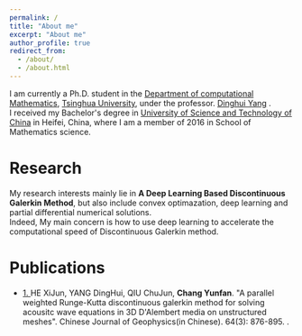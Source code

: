```yaml
---
permalink: /
title: "About me"
excerpt: "About me"
author_profile: true
redirect_from: 
  - /about/
  - /about.html
---
```


I am currently a Ph.D. student in the [Department of computational Mathematics](https://math.tsinghua.cn/), [Tsinghua University](https://www.tsinghua.edu.cn/), under the professor. [Dinghui Yang](https://baike.baidu.com/item/%E6%9D%A8%E9%A1%B6%E8%BE%89/5347265?fr=aladdin) . <br>
I received my Bachelor's degree in [University of Science and Technology of China](www.ustc.edu.cn/
) in Heifei, China, where I am a member of 2016 in School of Mathematics science. 

# Research
My research interests mainly lie in **A Deep Learning Based Discontinuous Galerkin Method**, but also include convex optimazation, deep learning and partial differential numerical solutions. <br>
Indeed, My main concern is how to use deep learning to accelerate the computational speed of Discontinuous Galerkin method.

# Publications
* [1. ](http://manu39.magtech.com.cn/Geophy/CN/abstract/abstract15778.shtml)HE XiJun, YANG DingHui, QIU ChuJun, **Chang Yunfan**. "A parallel weighted Runge-Kutta discontinuous galerkin method for solving acousitc wave equations in 3D D'Alembert media on unstructured meshes". Chinese Journal of Geophysics(in Chinese). 64(3): 876-895. .
